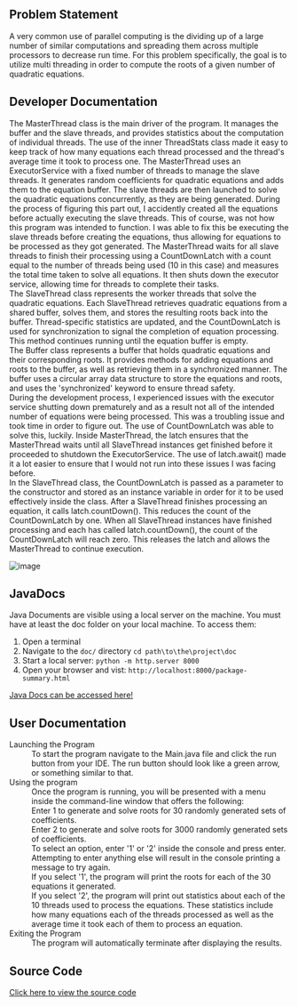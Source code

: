 ## Problem Statement
A very common use of parallel computing is the dividing up of a large number of similar computations and spreading them across multiple processors to decrease run time. For this problem specifically, the goal is to utilize multi threading in order to compute the roots of a given number of quadratic equations. 

## Developer Documentation
The MasterThread class is the main driver of the program. It manages the buffer and the slave threads, and provides statistics about the computation of individual threads. The use of the inner ThreadStats class made it easy to keep track of how many equations each thread processed and the thread's average time it took to process one. The MasterThread uses an ExecutorService with a fixed number of threads to manage the slave threads. It generates random coefficients for quadratic equations and adds them to the equation buffer. The slave threads are then launched to solve the quadratic equations concurrently, as they are being generated. During the process of figuring this part out, I accidently created all the equations before actually executing the slave threads. This of course, was not how this program was intended to function. I was able to fix this be executing the slave threads before creating the equations, thus allowing for equations to be processed as they got generated. The MasterThread waits for all slave threads to finish their processing using a CountDownLatch with a count equal to the number of threads being used (10 in this case) and measures the total time taken to solve all equations. It then shuts down the executor service, allowing time for threads to complete their tasks.
<br>
The SlaveThread class represents the worker threads that solve the quadratic equations. Each SlaveThread retrieves quadratic equations from a shared buffer, solves them, and stores the resulting roots back into the buffer. Thread-specific statistics are updated, and the CountDownLatch is used for synchronization to signal the completion of equation processing. This method continues running until the equation buffer is empty.
<br>
The Buffer class represents a buffer that holds quadratic equations and their corresponding roots. It provides methods for adding equations and roots to the buffer, as well as retrieving them in a synchronized manner. The buffer uses a circular array data structure to store the equations and roots, and uses the 'synchronized' keyword to ensure thread safety.
<br>
During the development process, I experienced issues with the executor service shutting down prematurely and as a result not all of the intended number of equations were being processed. This was a troubling issue and took time in order to figure out. The use of CountDownLatch was able to solve this, luckily. Inside MasterThread, the latch ensures that the MasterThread waits until all SlaveThread instances get finished before it proceeded to shutdown the ExecutorService. The use of latch.await() made it a lot easier to ensure that I would not run into these issues I was facing before. <br>
In the SlaveThread class, the CountDownLatch is passed as a parameter to the constructor and stored as an instance variable in order for it to be used effectively inside the class.
After a SlaveThread finishes processing an equation, it calls latch.countDown(). This reduces the count of the CountDownLatch by one.
When all SlaveThread instances have finished processing and each has called latch.countDown(), the count of the CountDownLatch will reach zero. This releases the latch and allows the MasterThread to continue execution. 


![image](https://github.com/user-attachments/assets/9f74f363-1288-4359-9bb7-f043d7661cf4)


## JavaDocs
Java Documents are visible using a local server on the machine. You must have at least the doc folder on your local machine. To access them:
1. Open a terminal
2. Navigate to the `doc/` directory
   ```cd path\to\the\project\doc```
3. Start a local server:
   ```python -m http.server 8000```
4. Open your browser and vist:
   ```http://localhost:8000/package-summary.html```
 
[Java Docs can be accessed here!](https://github.com/jarkin0513/Java-Multithreading/blob/main/doc/package-summary.html) 
 

## User Documentation

<dl>
 
 <dt> Launching the Program </dt>
  <dd> 
To start the program navigate to the Main.java file and click the run button from your IDE.   
The run button should look like a green arrow, or something similar to that.
  </dd>

 <dt> Using the program </dt>
 <dd>
  Once the program is running, you will be presented with a menu inside the command-line window that offers the following: <br>
Enter 1 to generate and solve roots for 30 randomly generated sets of coefficients. <br>
Enter 2 to generate and solve roots for 3000 randomly generated sets of coefficients. <br>
To select an option, enter '1' or '2' inside the console and press enter. Attempting to enter anything else will result in the console printing a message to try again. <br>
If you select '1', the program will print the roots for each of the 30 equations it generated. <br>
If you select '2', the program will print out statistics about each of the 10 threads used to process the equations. These statistics include how many equations each of the threads processed as well as the average time it took each of them to process an equation.
 </dd>

<dt> Exiting the Program </dt>
 <dd> 
The program will automatically terminate after displaying the results. 
 </dd>
 
</dl>


 

## Source Code
[Click here to view the source code](https://github.com/jarkin0513/Java-Multithreading/tree/main/src)

